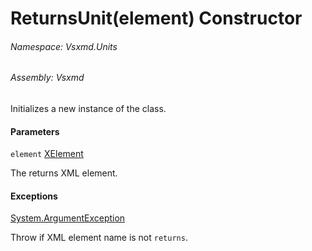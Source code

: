 <a name='M-Vsxmd-Units-ReturnsUnit-#ctor-System-Xml-Linq-XElement,Vsxmd-Units-MemberName-'></a>
# ReturnsUnit(element) Constructor

###### Namespace:  Vsxmd.Units

###### Assembly:  Vsxmd

Initializes a new instance of the [](./../ReturnsUnit.md) class.

#### Parameters

`element`  [XElement](https://docs.microsoft.com/dotnet/api/System.Xml.Linq.XElement)  

The returns XML element.

#### Exceptions

[System.ArgumentException](https://docs.microsoft.com/dotnet/api/System.ArgumentException)  

Throw if XML element name is not `returns`.
